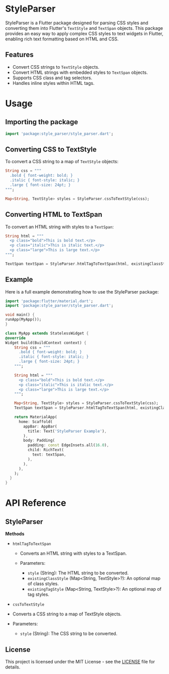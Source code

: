# StyleParser

StyleParser is a Flutter package designed for parsing CSS styles and converting them into Flutter's `TextStyle` and `TextSpan` objects. This package provides an easy way to apply complex CSS styles to text widgets in Flutter, enabling rich text formatting based on HTML and CSS.

## Features

- Convert CSS strings to `TextStyle` objects.
- Convert HTML strings with embedded styles to `TextSpan` objects.
- Supports CSS class and tag selectors.
- Handles inline styles within HTML tags.

# Usage

## Importing the package

```dart
import 'package:style_parser/style_parser.dart';
```

## Converting CSS to TextStyle

To convert a CSS string to a map of `TextStyle` objects:

```dart
String css = """
  .bold { font-weight: bold; }
  .italic { font-style: italic; }
  .large { font-size: 24pt; }
""";

Map<String, TextStyle> styles = StyleParser.cssToTextStyle(css);
```

## Converting HTML to TextSpan

To convert an HTML string with styles to a `TextSpan`:

```dart
String html = """
  <p class="bold">This is bold text.</p>
  <p class="italic">This is italic text.</p>
  <p class="large">This is large text.</p>
""";

TextSpan textSpan = StyleParser.htmlTagToTextSpan(html, existingClassStyle: styles);
```

## Example

Here is a full example demonstrating how to use the StyleParser package:

```dart
import 'package:flutter/material.dart';
import 'package:style_parser/style_parser.dart';

void main() {
runApp(MyApp());
}

class MyApp extends StatelessWidget {
@override
Widget build(BuildContext context) {
    String css = """
      .bold { font-weight: bold; }
      .italic { font-style: italic; }
      .large { font-size: 24pt; }
    """;

    String html = """
      <p class="bold">This is bold text.</p>
      <p class="italic">This is italic text.</p>
      <p class="large">This is large text.</p>
    """;

    Map<String, TextStyle> styles = StyleParser.cssToTextStyle(css);
    TextSpan textSpan = StyleParser.htmlTagToTextSpan(html, existingClassStyle: styles);

    return MaterialApp(
      home: Scaffold(
        appBar: AppBar(
          title: Text('StyleParser Example'),
        ),
        body: Padding(
          padding: const EdgeInsets.all(16.0),
          child: RichText(
            text: textSpan,
          ),
        ),
      ),
    );
  }
}
```

# API Reference

## StyleParser

**Methods**

- `htmlTagToTextSpan`

  - Converts an HTML string with styles to a TextSpan.

  - Parameters:
    - `style` (String): The HTML string to be converted.
    - `existingClassStyle` (Map<String, TextStyle>?): An optional map of class styles.
    - `existingTagStyle` (Map<String, TextStyle>?): An optional map of tag styles.

- `cssToTextStyle`

- Converts a CSS string to a map of TextStyle objects.
- Parameters:
  - `style` (String): The CSS string to be converted.

## License

This project is licensed under the MIT License - see the [LICENSE](LICENSE) file for details.
